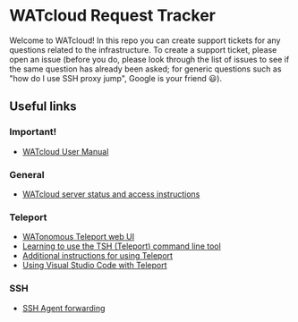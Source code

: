 
# WATcloud Request Tracker

Welcome to WATcloud! In this repo you can create support
tickets for any questions related to the infrastructure. To create a support
ticket, please open an issue (before you do, please look through the list of
issues to see if the same question has already been asked; for generic
questions such as "how do I use SSH proxy jump", Google is your friend 😃).

## Useful links

### Important!

- [WATcloud User Manual](./MANUAL.md)

### General

- [WATcloud server status and access instructions](https://status.watonomous.ca)

### Teleport

- [WATonomous Teleport web UI](https://watonomous.teleport.sh/)
- [Learning to use the TSH (Teleport) command line tool](https://goteleport.com/docs/server-access/guides/tsh/)
- [Additional instructions for using Teleport](https://hackmd.io/@watonomous/teleport)
- [Using Visual Studio Code with Teleport](https://goteleport.com/docs/server-access/guides/vscode/)

### SSH

- [SSH Agent forwarding](https://docs.github.com/en/developers/overview/using-ssh-agent-forwarding)
